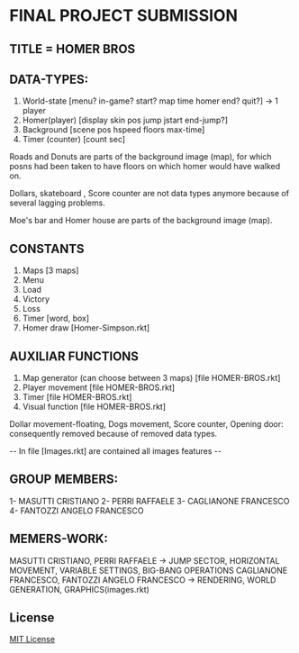 # FINAL PROJECT SUBMISSION

## TITLE = HOMER BROS

## DATA-TYPES:
1) World-state [menu? in-game? start? map time homer end? quit?] -> 1 player
2) Homer(player) [display skin pos jump jstart end-jump?] 
3) Background [scene pos hspeed floors max-time]
4) Timer (counter) [count sec]

Roads and Donuts are parts of the background image (map), for which posns had been taken to have floors on which homer would have walked on.

Dollars, skateboard , Score counter are not data types anymore because of several lagging problems.

Moe's bar and Homer house are parts of the background image (map).

## CONSTANTS
1) Maps [3 maps]
2) Menu
3) Load
4) Victory
5) Loss
6) Timer [word, box]
7) Homer draw [Homer-Simpson.rkt]

## AUXILIAR FUNCTIONS
1) Map generator (can choose between 3 maps) [file HOMER-BROS.rkt]
2) Player movement [file HOMER-BROS.rkt]
3) Timer [file HOMER-BROS.rkt]
4) Visual function [file HOMER-BROS.rkt]

Dollar movement-floating, Dogs movement, Score counter, Opening door: consequently removed because of removed data types.

-- In file [Images.rkt] are contained all images features --

## GROUP MEMBERS:
1- MASUTTI CRISTIANO
2- PERRI RAFFAELE
3- CAGLIANONE FRANCESCO
4- FANTOZZI ANGELO FRANCESCO

## MEMERS-WORK:
MASUTTI CRISTIANO, PERRI RAFFAELE ->  JUMP SECTOR, HORIZONTAL MOVEMENT, VARIABLE SETTINGS, BIG-BANG OPERATIONS
CAGLIANONE FRANCESCO, FANTOZZI ANGELO FRANCESCO -> RENDERING, WORLD GENERATION, GRAPHICS(images.rkt) 


## License
[MIT License](LICENSE)
